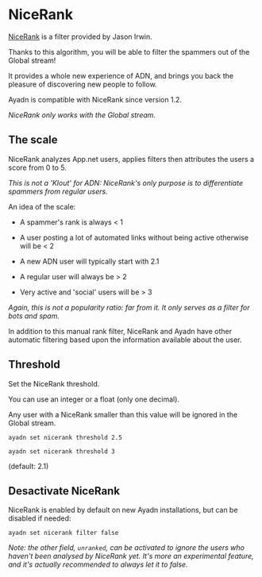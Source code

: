 # NiceRank

[NiceRank](http://jasonirwin.ca/2014/05/14/thinking-about-nicerank/) is a filter provided by Jason Irwin.

Thanks to this algorithm, you will be able to filter the spammers out of the Global stream!

It provides a whole new experience of ADN, and brings you back the pleasure of discovering new people to follow.

Ayadn is compatible with NiceRank since version 1.2.

*NiceRank only works with the Global stream.*  

## The scale

NiceRank analyzes App.net users, applies filters then attributes the users a score from 0 to 5.

*This is not a 'Klout' for ADN: NiceRank's only purpose is to differentiate spammers from regular users.*

An idea of the scale:

- A spammer's rank is always < 1

- A user posting a lot of automated links without being active otherwise will be < 2

- A new ADN user will typically start with 2.1

- A regular user will always be > 2

- Very active and 'social' users will be > 3

*Again, this is not a popularity ratio: far from it. It only serves as a filter for bots and spam.*

In addition to this manual rank filter, NiceRank and Ayadn have other automatic filtering based upon the information available about the user.

## Threshold

Set the NiceRank threshold.

You can use an integer or a float (only one decimal).

Any user with a NiceRank smaller than this value will be ignored in the Global stream.

`ayadn set nicerank threshold 2.5`

`ayadn set nicerank threshold 3`

(default: 2.1)

## Desactivate NiceRank

NiceRank is enabled by default on new Ayadn installations, but can be disabled if needed:

`ayadn set nicerank filter false`

*Note: the other field, `unranked`, can be activated to ignore the users who haven't been analysed by NiceRank yet. It's more an experimental feature, and it's actually recommended to always let it to false.*
